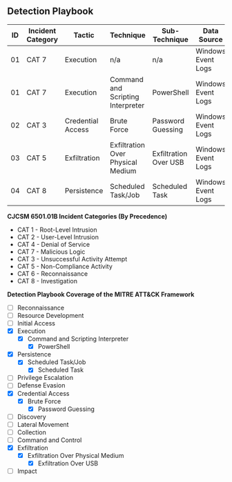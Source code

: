 ## Detection Playbook

| ID  | Incident Category | Tactic | Technique | Sub-Technique | Data Source |
| --- | ----------------- | ------ | --------- | ------------- | ----------- |
| 01 | CAT 7 | Execution | n/a | n/a | Windows Event Logs | 
| 01 | CAT 7 | Execution | Command and Scripting Interpreter | PowerShell | Windows Event Logs | 
| 02 | CAT 3 | Credential Access | Brute Force | Password Guessing | Windows Event Logs |
| 03 | CAT 5 | Exfiltration | Exfiltration Over Physical Medium | Exfiltration Over USB | Windows Event Logs | 
| 04 | CAT 8 | Persistence | Scheduled Task/Job | Scheduled Task | Windows Event Logs | 

**CJCSM 6501.01B Incident Categories (By Precedence)**  
* CAT 1 - Root-Level Intrusion
* CAT 2 - User-Level Intrusion
* CAT 4 - Denial of Service
* CAT 7 - Malicious Logic
* CAT 3 - Unsuccessful Activity Attempt
* CAT 5 - Non-Compliance Activity
* CAT 6 - Reconnaissance
* CAT 8 - Investigation

**Detection Playbook Coverage of the MITRE ATT&CK Framework**  
* [ ] Reconnaissance
* [ ] Resource Development
* [ ] Initial Access
* [x] Execution
  * [x] Command and Scripting Interpreter
    * [x] PowerShell 
* [x] Persistence
  * [x] Scheduled Task/Job
    * [x] Scheduled Task  
* [ ] Privilege Escalation
* [ ] Defense Evasion
* [x] Credential Access
  * [x] Brute Force
    * [x] Password Guessing  
* [ ] Discovery
* [ ] Lateral Movement
* [ ] Collection
* [ ] Command and Control
* [x] Exfiltration
  * [x] Exfiltration Over Physical Medium
    * [x] Exfiltration Over USB 
* [ ] Impact
